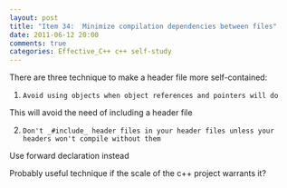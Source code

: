 ```yaml
---
layout: post
title: "Item 34:  Minimize compilation dependencies between files"
date: 2011-06-12 20:00
comments: true
categories: Effective_C++ c++ self-study
---
```


There are three technique to make a header file more self-contained:


1. ``Avoid using objects when object references and pointers will do``


This will avoid the need of including a header file


2. ``Don't _#include_ header files in your header files unless your headers won't compile without them`` 


Use forward declaration instead


Probably useful technique if the scale of the c++ project warrants it?

